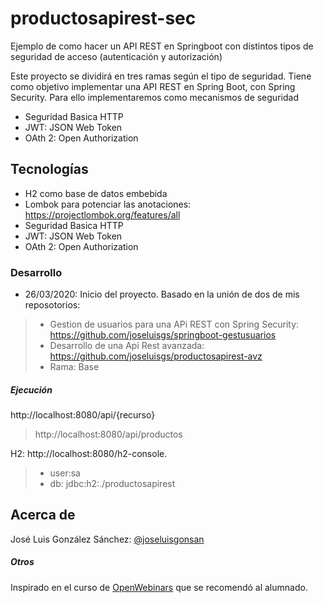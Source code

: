# productosapirest-sec
Ejemplo de como hacer un API REST en Springboot con distintos tipos de seguridad de acceso (autenticación y autorización)

Este proyecto se dividirá en tres ramas según el tipo de seguridad. Tiene como objetivo implementar una API REST en Spring Boot, con Spring Security. 
Para ello implementaremos como mecanismos de seguridad
* Seguridad Basica HTTP
* JWT: JSON Web Token
* OAth 2: Open Authorization

## Tecnologías
* H2 como base de datos embebida
* Lombok para potenciar las anotaciones: https://projectlombok.org/features/all
* Seguridad Basica HTTP
* JWT: JSON Web Token
* OAth 2: Open Authorization

### Desarrollo
* 26/03/2020: Inicio del proyecto. Basado en la unión de dos de mis reposotorios:
> * Gestion de usuarios para una APi REST con Spring Security: https://github.com/joseluisgs/springboot-gestusuarios
> * Desarrollo de una Api Rest avanzada: https://github.com/joseluisgs/productosapirest-avz
> * Rama: Base


##### Ejecución
http://localhost:8080/api/{recurso}
> http://localhost:8080/api/productos

H2: http://localhost:8080/h2-console. 
> * user:sa
> * db: jdbc:h2:./productosapirest

## Acerca de
José Luis González Sánchez: [@joseluisgonsan](https://twitter.com/joseluisgonsan)

##### Otros
Inspirado en el curso de [OpenWebinars](https://openwebinars.net/cursos/seguridad-api-rest-spring-boot/) que se recomendó al alumnado.